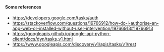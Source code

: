 #### Some references
- https://developers.google.com/tasks/auth
- https://stackoverflow.com/questions/19766912/how-do-i-authorise-an-app-web-or-installed-without-user-intervention/19766913#19766913
- https://googleapis.github.io/google-api-python-client/docs/dyn/tasks_v1.html
- https://www.googleapis.com/discovery/v1/apis/tasks/v1/rest